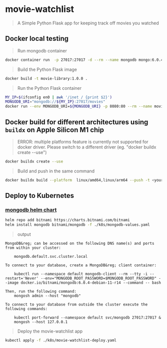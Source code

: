 # movie-watchlist

> A Simple Python Flask app for keeping track off movies you watched

## Docker local testing

> Run mongodb container

```sh
docker container run  -p 27017:27017 -d --rm --name mongodb mongo:6.0.4
```

> Build the Python Flask image

```sh
docker build -t movie-library:1.0.0 .
```

> Run the Python Flask container

```sh
MY_IP=$(ifconfig en0 | awk '/inet / {print $2}')
MONGODB_URI="mongodb://${MY_IP}:27017/movies"
docker run --env MONGODB_URI=${MONGODB_URI} -p 8080:80 --rm --name movietime movie-library:1.0.0
```

## Docker build for different architectures using `buildx` on Apple Silicon M1 chip

> ERROR: multiple platforms feature is currently not supported for docker driver. Please switch to a different driver (eg. "docker buildx create --use")

```sh
docker buildx create --use
```

> Build and push in the same command

```sh
docker buildx build --platform  linux/amd64,linux/arm64 --push -t <your repo>/movie-library:1.0.0 .
```

## Deploy to Kubernetes

### [mongodb helm chart](https://artifacthub.io/packages/helm/bitnami/mongodb)

```sh
helm repo add bitnami https://charts.bitnami.com/bitnami
helm install mongodb bitnami/mongodb -f ./k8s/mongodb-values.yaml
```

> output

```text
MongoDB&reg; can be accessed on the following DNS name(s) and ports from within your cluster:

    mongodb.default.svc.cluster.local

To connect to your database, create a MongoDB&reg; client container:

    kubectl run --namespace default mongodb-client --rm --tty -i --restart='Never' --env="MONGODB_ROOT_PASSWORD=$MONGODB_ROOT_PASSWORD" --image docker.io/bitnami/mongodb:6.0.4-debian-11-r14 --command -- bash

Then, run the following command:
    mongosh admin --host "mongodb"

To connect to your database from outside the cluster execute the following commands:

    kubectl port-forward --namespace default svc/mongodb 27017:27017 &
    mongosh --host 127.0.0.1
```

> Deploy the movie-watchlist app

```sh
kubectl apply -f ./k8s/movie-watchlist-deploy.yaml
```
